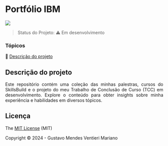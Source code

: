 <h1>Portfólio IBM</h1> 


   <img src="http://img.shields.io/static/v1?label=STATUS&message=EM%20DESENVOLVIMENTO&color=RED&style=for-the-badge"/>


> Status do Projeto: :warning: Em desenvolvimento

### Tópicos 

:small_blue_diamond: [Descrição do projeto](#descrição-do-projeto)

## Descrição do projeto 

<p align="justify">
  Este repositório contém uma coleção das minhas palestras, cursos do SkillsBuild e o projeto do meu Trabalho de Conclusão de Curso (TCC) em desenvolvimento. Explore o conteúdo para obter insights sobre minha experiência e habilidades em diversos tópicos.
</p>

## Licença 

The [MIT License]() (MIT)

Copyright :copyright: 2024 - Gustavo Mendes Ventieri Mariano